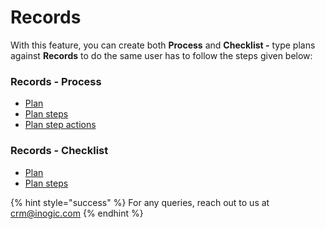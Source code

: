 # Records

With this feature, you can create both **Process** and **Checklist -** type plans against **Records** to do the same user has to follow the steps given below:

### Records - Process

* &#x20;[Plan](https://docs.inogic.com/business-process-checklist/configuration/configuration-for-plans-process/plan)
* &#x20;[Plan steps](https://docs.inogic.com/business-process-checklist/configuration/configuration-for-plans-process/plan-step)
* &#x20;[Plan step actions](https://docs.inogic.com/business-process-checklist/configuration/configuration-for-plans-process/plan-step-action)

### Records - Checklist

* [ Plan ](https://docs.inogic.com/business-process-checklist/configuration/configuration-for-plans-checklist/plan)
* &#x20;[Plan steps](https://docs.inogic.com/business-process-checklist/configuration/configuration-for-plans-checklist/plan-step)

{% hint style="success" %}
For any queries, reach out to us at [crm@inogic.com](mailto:crm@inogic.com)
{% endhint %}
